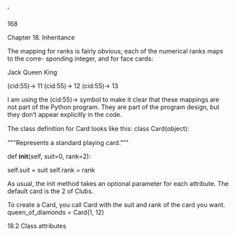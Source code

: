 ’

168

Chapter 18. Inheritance

The mapping for ranks is fairly obvious; each of the numerical ranks maps to the corre- sponding integer, and for face cards:

Jack Queen King

(cid:55)→ 11 (cid:55)→ 12 (cid:55)→ 13

I am using the (cid:55)→ symbol to make it clear that these mappings are not part of the Python program. They are part of the program design, but they don’t appear explicitly in the code.

The class deﬁnition for Card looks like this: class Card(object):

"""Represents a standard playing card."""

def __init__(self, suit=0, rank=2):

self.suit = suit self.rank = rank

As usual, the init method takes an optional parameter for each attribute. The default card is the 2 of Clubs.

To create a Card, you call Card with the suit and rank of the card you want. queen_of_diamonds = Card(1, 12)

18.2 Class attributes